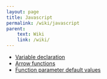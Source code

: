 ```yaml
---
layout: page
title: Javascript
permalink: /wiki/javascript
parent:
    text: Wiki
    link: /wiki/
---
```


- [Variable declaration](/wiki/variable-declaration)
- [Arrow functions](/wiki/arrow-functions)
- [Function parameter default values](/wiki/javascript/default-parameter-values)